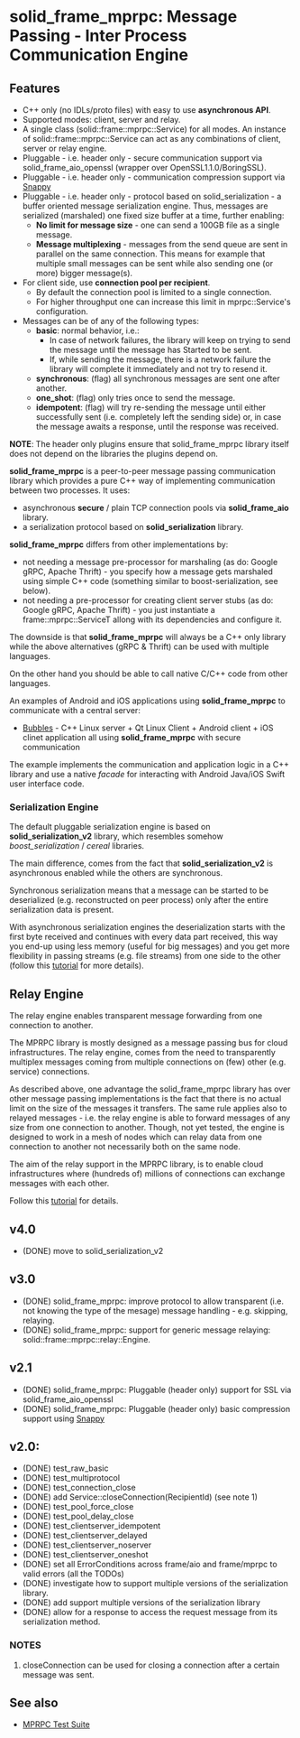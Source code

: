 # solid_frame_mprpc: Message Passing - Inter Process Communication Engine

## Features

 * C++ only (no IDLs/proto files) with easy to use **asynchronous API**.
 * Supported modes: client, server and relay.
 * A single class (solid::frame::mprpc::Service) for all modes. An instance of solid::frame::mprpc::Service can act as any combinations of client, server or relay engine.
 * Pluggable - i.e. header only - secure communication support via solid_frame_aio_openssl (wrapper over OpenSSL1.1.0/BoringSSL).
 * Pluggable - i.e. header only - communication compression support via [Snappy](https://google.github.io/snappy/)
 * Pluggable - i.e. header only - protocol based on solid_serialization - a buffer oriented message serialization engine. Thus, messages are serialized (marshaled) one fixed size buffer at a time, further enabling:
    * **No limit for message size** - one can send a 100GB file as a single message.
    * **Message multiplexing** - messages from the send queue are sent in parallel on the same connection. This means for example that multiple small messages can be sent while also sending one (or more) bigger message(s).
 * For client side, use **connection pool per recipient**.
    * By default the connection pool is limited to a single connection.
    * For higher throughput one can increase this limit in mprpc::Service's configuration.
 * Messages can be of any of the following types:
    * __basic__: normal behavior, i.e.:
        * In case of network failures, the library will keep on trying to send the message until the message has Started to be sent.
        * If, while sending the message, there is a network failure the library will complete it immediately and not try to resend it.
    * __synchronous__: (flag) all synchronous messages are sent one after another.
    * __one_shot__: (flag) only tries once to send the message.
    * __idempotent__: (flag) will try re-sending the message until either successfully sent (i.e. completely left the sending side) or, in case the message awaits a response, until the response was received.

__NOTE__: The header only plugins ensure that solid_frame_mprpc library itself does not depend on the libraries the plugins depend on.

**solid_frame_mprpc** is a peer-to-peer message passing communication library which provides a pure C++ way of implementing communication between two processes. It uses:
 * asynchronous **secure** / plain TCP connection pools via **solid_frame_aio** library.
 * a serialization protocol based on **solid_serialization** library.

**solid_frame_mprpc** differs from other implementations by:
 * not needing a message pre-processor for marshaling (as do: Google gRPC, Apache Thrift) - you specify how a message gets marshaled using simple C++ code (something similar to boost-serialization, see below).
 * not needing a pre-processor for creating client server stubs (as do: Google gRPC, Apache Thrift) - you just instantiate a frame::mprpc::ServiceT allong with its dependencies and configure it.

The downside is that **solid_frame_mprpc** will always be a C++ only library while the above alternatives (gRPC & Thrift) can be used with multiple languages.

On the other hand you should be able to call native C/C++ code from other languages.

An examples of Android and iOS applications using **solid_frame_mprpc** to communicate with a central server:
 * [Bubbles](https://github.com/vipalade/bubbles) - C++ Linux server + Qt Linux Client + Android client + iOS clinet application  all using **solid_frame_mprpc** with secure communication

The example implements the communication and application logic in a C++ library and use a native _facade_ for interacting with Android Java/iOS Swift user interface code.

### Serialization Engine

The default pluggable serialization engine is based on **solid_serialization_v2** library, which resembles somehow _boost_serialization_ / _cereal_ libraries.

The main difference, comes from the fact that **solid_serialization_v2** is asynchronous enabled while the others are synchronous.

Synchronous serialization means that a message can be started to be deserialized (e.g. reconstructed on peer process) only after the entire serialization data is present.

With asynchronous serialization engines the deserialization starts with the first byte received and continues with every data part received, this way you end-up using less memory (useful for big messages) and you get more flexibility in passing streams (e.g. file streams) from one side to the other (follow this [tutorial](../../../tutorials/mprpc_file) for more details).


## <a id="relay_engine"></a>Relay Engine

The relay engine enables transparent message forwarding from one connection to another.

The MPRPC library is mostly designed as a message passing bus for cloud infrastructures. The relay engine, comes from the need to transparently multiplex messages coming from multiple connections on (few) other (e.g. service) connections.

As described above, one advantage the solid_frame_mprpc library has over other message passing implementations is the fact that there is no actual limit on the size of the messages  it transfers. The same rule applies also to relayed messages - i.e. the relay engine is able to forward messages of any size from one connection to another.
Though, not yet tested, the engine is designed to work in a mesh of nodes which can relay data from one connection to another not necessarily both on the same node.

The aim of the relay support in the MPRPC library, is to enable cloud infrastructures where (hundreds of) millions of connections can exchange messages with each other.

Follow this [tutorial](../../../tutorials/mprpc_echo_relay) for details.

## v4.0
* (DONE) move to solid_serialization_v2

## v3.0
* (DONE) solid_frame_mprpc: improve protocol to allow transparent (i.e. not knowing the type of the mesage) message handling - e.g. skipping, relaying.
* (DONE) solid_frame_mprpc: support for generic message relaying: solid::frame::mprpc::relay::Engine. 

## v2.1
* (DONE) solid_frame_mprpc: Pluggable (header only) support for SSL via solid_frame_aio_openssl
* (DONE) solid_frame_mprpc: Pluggable (header only) basic compression support using [Snappy](https://google.github.io/snappy/)


## v2.0:
* (DONE) test_raw_basic
* (DONE) test_multiprotocol
* (DONE) test_connection_close
* (DONE) add Service::closeConnection(RecipientId) (see note 1)
* (DONE) test_pool_force_close
* (DONE) test_pool_delay_close
* (DONE) test_clientserver_idempotent
* (DONE) test_clientserver_delayed
* (DONE) test_clientserver_noserver
* (DONE) test_clientserver_oneshot
* (DONE) set all ErrorConditions across frame/aio and frame/mprpc to valid errors (all the TODOs)
* (DONE) investigate how to support multiple versions of the serialization library.
* (DONE) add support multiple versions of the serialization library
* (DONE) allow for a response to access the request message from its serialization method.

### NOTES
1. closeConnection can be used for closing a connection after a certain message was sent.

## See also
* [MPRPC Test Suite](test/README.md)
